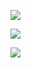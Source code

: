 
<p><a href="https://github.com/dtungpka/">
  <img align="center" src="https://github-readme-stats.vercel.app/api?username=dtungpka&show_icons=true&theme=algolia&count_private=true" />
</a></p>
<p>
<a href="https://github.com/dtungpka/">
  <img align="center" src="https://github-readme-stats.vercel.app/api/wakatime?username=@dtungpka&theme=algolia" />
</a></p>
<a href="https://github.com/dtungpka/">
  <img align="center" src="https://github-readme-stats.vercel.app/api/top-langs/?username=dtungpka&layout=compact&theme=algolia&hide=Jupyter%20Notebook" />
</a></p>

